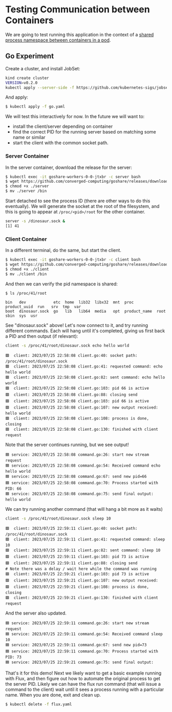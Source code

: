 # Testing Communication between Containers

We are going to test running this application in the context of a [shared process namespace between containers in a pod](https://kubernetes.io/docs/tasks/configure-pod-container/share-process-namespace/).

## Go Experiment

Create a cluster, and install JobSet:

```bash
kind create cluster
VERSION=v0.2.0
kubectl apply --server-side -f https://github.com/kubernetes-sigs/jobset/releases/download/$VERSION/manifests.yaml
```

And apply:

```bash
$ kubectl apply -f go.yaml
```

We will test this interactively for now. In the future we will want to:

- install the client/server depending on container
- find the correct PID for the running server based on matching some name or similar
- start the client with the common socket path.

### Server Container

In the server container, download the release for the server:

```bash
$ kubectl exec -it goshare-workers-0-0-jtxbr -c server bash
$ wget https://github.com/converged-computing/goshare/releases/download/2023-07/server
$ chmod +x ./server
$ mv ./server /bin
```

Start detached to see the process ID (there are other ways to do this eventually).
We will generate the socket at the root of the filesystem, and this is going to appear
at `/proc/<pid>/root` for the other container.

```bash
server -s /dinosaur.sock &
[1] 41
```

### Client Container

In a different terminal, do the same, but start the client.

```bash
$ kubectl exec -it goshare-workers-0-0-jtxbr -c client bash
$ wget https://github.com/converged-computing/goshare/releases/download/2023-07/client
$ chmod +x ./client
$ mv ./client /bin
```

And then we can verify the pid namespace is shared:

```bash
$ ls /proc/41/root
```
```console
bin   dev            etc  home  lib32  libx32  mnt  proc          product_uuid  run   srv  tmp  var
boot  dinosaur.sock  go   lib   lib64  media   opt  product_name  root          sbin  sys  usr
```

See "dinosaur.sock" above! Let's now connect to it, and try running different commands.
Each will hang until it's completed, giving us first back a PID and then output (if relevant):

```bash
client -s /proc/41/root/dinosaur.sock echo hello world
```
```console
🟪️  client: 2023/07/25 22:58:08 client.go:40: socket path: /proc/41/root/dinosaur.sock
🟪️  client: 2023/07/25 22:58:08 client.go:41: requested command: echo hello world
🟪️  client: 2023/07/25 22:58:08 client.go:82: sent command: echo hello world
🟪️  client: 2023/07/25 22:58:08 client.go:103: pid 66 is active
🟪️  client: 2023/07/25 22:58:08 client.go:88: closing send
🟪️  client: 2023/07/25 22:58:08 client.go:103: pid 66 is active
🟪️  client: 2023/07/25 22:58:08 client.go:107: new output received: hello world
🟪️  client: 2023/07/25 22:58:08 client.go:108: process is done, closing
🟪️  client: 2023/07/25 22:58:08 client.go:130: finished with client request
```
Note that the server continues running, but we see output!

```console
🟦️ service: 2023/07/25 22:58:08 command.go:26: start new stream request
🟦️ service: 2023/07/25 22:58:08 command.go:54: Received command echo hello world
🟦️ service: 2023/07/25 22:58:08 command.go:67: send new pid=66
🟦️ service: 2023/07/25 22:58:08 command.go:70: Process started with PID: 66
🟦️ service: 2023/07/25 22:58:08 command.go:75: send final output: hello world
```

We can try running another command (that will hang a bit more as it waits)

```bash
client -s /proc/41/root/dinosaur.sock sleep 10
```
```console
🟪️  client: 2023/07/25 22:59:11 client.go:40: socket path: /proc/41/root/dinosaur.sock
🟪️  client: 2023/07/25 22:59:11 client.go:41: requested command: sleep 10
🟪️  client: 2023/07/25 22:59:11 client.go:82: sent command: sleep 10
🟪️  client: 2023/07/25 22:59:11 client.go:103: pid 73 is active
🟪️  client: 2023/07/25 22:59:11 client.go:88: closing send
# Note there was a delay / wait here while the command was running
🟪️  client: 2023/07/25 22:59:21 client.go:103: pid 73 is active
🟪️  client: 2023/07/25 22:59:21 client.go:107: new output received: 
🟪️  client: 2023/07/25 22:59:21 client.go:108: process is done, closing
🟪️  client: 2023/07/25 22:59:21 client.go:130: finished with client request
```

And the server also updated.

```console
🟦️ service: 2023/07/25 22:59:11 command.go:26: start new stream request
🟦️ service: 2023/07/25 22:59:11 command.go:54: Received command sleep 10
🟦️ service: 2023/07/25 22:59:11 command.go:67: send new pid=73
🟦️ service: 2023/07/25 22:59:11 command.go:70: Process started with PID: 73
🟦️ service: 2023/07/25 22:59:21 command.go:75: send final output: 
```

That's it for this demo! Next we likely want to get a basic example running with Flux,
and then figure out how to automate the original process to get the server PID. Likely
we can have the flux run command (that will issue a command to the client) wait until it sees
a process running with a particular name.  When you are done, exit and clean up.

```bash
$ kubectl delete -f flux.yaml 
```